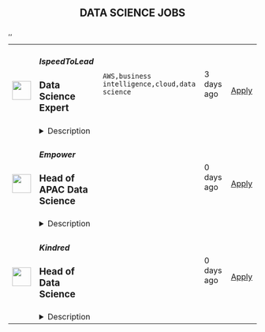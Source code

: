<div align="center"><h2>DATA SCIENCE JOBS</h2></div><table><tr>
                <td width="100" height="100" rowspan="2">
                    <img src="https://remotive.com/job/2011185/logo" width="38px" height="auto">
                </td>
                <td width="300">
                    <h5>IspeedToLead</h5>
                    <h3>Data Science Expert</h3>
                </td>
                <td width="300">
                    <code>AWS,business intelligence,cloud,data science</code>
                </td>
                <td width="200">
                <text>3 days ago</text>
                </td>
                <td width="100" rowspan="2">
                <a href="https://remotive.com/remote-jobs/software-dev/data-science-expert-2011185" align="right" target="_blank">Apply</a>
                </td>
            </tr>
            <tr>
                <td colspan="3">
                <details><summary>Description</summary>
                <p>Now we’re looking for a <strong>Data Science Expert</strong> who’s not just great with numbers, but hungry to build real things - models, insights, and features - that go live and make a measurable difference.</p>
<p> </p>
<p><strong> What You’ll Be Doing:</strong></p>
<p> </p>
<ul style="">
<li style="">
<p>Own the design and development of <strong>machine learning models</strong>, <strong>forecasting systems</strong>, and <strong>lead scoring algorithms</strong></p>
</li>
<li style="">
<p>Turn messy, high-volume data into <strong>clear business signals and predictive insights</strong></p>
</li>
<li style="">
<p>Work cross-functionally with product, engineering, and growth to embed models into the product and decision-making</p>
</li>
<li style="">
<p>Research and prototype data-driven features like NLP, recommender systems, churn prediction, etc.</p>
</li>
<li style="">
<p>Shape the future of our <strong>data science strategy</strong> and help define scalable best practices<br> </p>
</li>
</ul>
<p><strong> What Makes You a Strong Fit:</strong></p>
<p> </p>
<ul style="">
<li style="">
<p>5+ years of experience in <strong>data science / ML / analytics</strong> roles</p>
</li>
<li style="">
<p>Expert in <strong>Python</strong>, <strong>Pandas</strong>, <strong>scikit-learn</strong>, and SQL</p>
</li>
<li style="">
<p>Experience building and deploying ML models into production environments</p>
</li>
<li style="">
<p>Strong product mindset - you're not just building models, you're solving real business problems</p>
</li>
<li style="">
<p>Excellent communicator - able to collaborate across technical and non-technical teams</p>
</li>
<li style="">
<p><strong>English level: С1</strong> (you can comfortably read documentation, join team calls, and communicate in writing)</p>
</li>
</ul>
<p> </p>
<p><strong>Bonus if you have:</strong><br> </p>
<ul style="">
<li style="">
<p>Experience working in a <strong>startup</strong> or <strong>product-led tech company</strong></p>
</li>
<li style="">
<p>Background in <strong>real estate</strong>, <strong>SaaS</strong>, or <strong>growth-focused</strong> environments</p>
</li>
<li style="">
<p>Exposure to cloud platforms (GCP, AWS), ML Ops tools, or business intelligence systems</p>
<p> </p>
<p><strong> Why You’ll Love It Here:</strong></p>
<p> </p>
</li>
<li style="">
<p>You’ll work at the <strong>core of a product-led, AI-powered startup</strong> where data drives every decision</p>
</li>
<li style="">
<p>Your work will ship - fast - and impact thousands of users</p>
</li>
<li style="">
<p>High autonomy, low bureaucracy: we trust you to own your domain</p>
</li>
<li style="">
<p>Remote-first culture with flexible hours and async-friendly communication</p>
</li>
<li style="">
<p>Salary (fixed base) ABOVE the market average.</p>
</li>
<li style="">
<p>A smart, passionate team that moves fast, supports each other, and builds cool stuff</p>
</li>
<li style="">
<p> 15 paid vacation days + 5 paid sick days annually.</p>
</li>
<li style="">
<p> Paid access to courses, books, and growth resources.</p>
</li>
<li style="">
<p> Real decision-making power and ownership of your results.</p>
</li>
</ul>
<img src="https://remotive.com/job/track/2011185/blank.gif?source=public_api" alt=""/>
                </details>
                </td>
            </tr>,<tr>
                <td width="100" height="100" rowspan="2">
                    <img src="https://lever-client-logos.s3.us-west-2.amazonaws.com/2e1a369c-b58f-41ac-8d86-4b0a77695e68-1687915522032.png" width="38px" height="auto">
                </td>
                <td width="300">
                    <h5>Empower</h5>
                    <h3>Head of APAC Data Science</h3>
                </td>
                <td width="300">
                    <code></code>
                </td>
                <td width="200">
                <text>0 days ago</text>
                </td>
                <td width="100" rowspan="2">
                <a href="https://jobs.ashbyhq.com/empower%20finance/3935ee0f-4c31-4554-9117-e4b64511dc5e" align="right" target="_blank">Apply</a>
                </td>
            </tr>
            <tr>
                <td colspan="3">
                <details><summary>Description</summary>
                <p style="min-height:1.5em"><strong>EMPOWER OVERVIEW</strong></p><p style="min-height:1.5em"><a target="_blank" rel="noopener noreferrer nofollow" href="http://empower.me/">Empower</a> is shaking up an outdated financial system by providing real opportunity for our customers: the opportunity to get the cash they need, to access fair credit, and to change their financial story. Today, we’re helping millions of people find financial security through machine learning models that evaluate creditworthiness using a more inclusive lens and mobile-first products: Cash Advance, Thrive line of credit, and Petal credit cards. Tomorrow? Creating even more financial paths for our customers (and their wallets) to succeed.</p><p style="min-height:1.5em">This year, Empower ranked #65 on Inc. 5000’s Fastest-Growing Private Companies list — our third year in a row cracking the top 100 — and was named by Forbes as one of the 25 Next Billion-Dollar Startups for 2024. Empower was also featured by Forbes on America’s Best Startup Employers list in 2023, and our Thrive line of credit product was named by Fast Company as one of 2022’s Next Big Things in Tech.</p><p style="min-height:1.5em">Empower is backed by Sequoia Capital, Blisce, and Icon Ventures. Ready to grow your impact and accelerate your career? Take a look at our open roles — we can’t wait to meet you.</p><p style="min-height:1.5em"></p><h1>The Opportunity: Head of APAC Data Science</h1><p style="min-height:1.5em">Empower is looking for an experienced data scientist to join our fintech startup and lead the Data Science team for our emerging business in  APAC. This role presents an exciting opportunity to be an early team member as we build a winning strategy. As part of the Credit and Data Science team, you will develop and iterate on risk models and credit policies that drive underwriting as a competitive advantage for Empower and launch innovative products that solve customer problems. This role will report to Empower’s Head of International Credit.</p><p style="min-height:1.5em">The ideal candidate is driven by a passion for leveraging data and analytics to fuel business growth and improve customer financial well-being. This individual will lead teams and workstreams that seek to understand consumer needs and behaviors and develop solutions to allow Empower to resiliently offer the right products. This role involves the additional challenge of solving problems for a new geographies for Empower where frameworks will need to be adapted based on the available data and customer needs. The right candidate thrives on tackling complex challenges and is proficient in utilizing a wide range of technical tools to achieve impactful outcomes.</p><p style="min-height:1.5em"></p><h2>How You'll Make an Impact</h2><ul style="min-height:1.5em"><li><p style="min-height:1.5em">Build new underwriting models from scratch for Empower’s international businesses owning each part of the model deployment process</p></li><li><p style="min-height:1.5em">Collaborate closely with Credit and Finance stakeholders to ensure the work drives meaningful business outcomes</p></li><li><p style="min-height:1.5em">Build out frameworks, infrastructure, and controls to build, retrain, and deploy models with speed and high quality</p></li><li><p style="min-height:1.5em">Work with Empower’s leadership team to build out strategy and growth plans while managing financial outcomes</p></li><li><p style="min-height:1.5em">Partner with leaders in product, engineering, marketing, and finance to ensure that our data science solutions fit within the larger picture</p></li><li><p style="min-height:1.5em">Lead current team and build out a larger team to staff new projects as the businesses grow</p></li></ul><h2>Why You're a Great Fit</h2><p style="min-height:1.5em">You're passionate about using data science to solve meaningful problems. You thrive in collaborative environments and enjoy turning data into solutions that make a difference in people's lives. You’re excited by the challenge of working in new markets, where frameworks must be adapted to fit local data and customer needs.</p><p style="min-height:1.5em"><strong>Your experience likely includes:</strong></p><ul style="min-height:1.5em"><li><p style="min-height:1.5em">Bachelor’s degree in Engineering, Business, Finance, Computer Science, or Mathematics</p></li><li><p style="min-height:1.5em">8+ years of industry experience in machine learning, statistical analysis, and/or predictive modeling with deep understanding of statistics and machine learning techniques, including regression, classification, clustering and optimization</p></li><li><p style="min-height:1.5em">Strong skills Python and SQL; demonstrable experience with ML packages: scikit-learn, LightGBM, XGBoost, SparkML, etc.</p></li><li><p style="min-height:1.5em">4+ years working in financial services</p></li><li><p style="min-height:1.5em">2+ years leading a team of data scientists</p></li><li><p style="min-height:1.5em">Preferred: Experience solving credit problems in Latin American or APAC markets</p></li><li><p style="min-height:1.5em">Eagerness to learn new tools and analytical methods, staying up to date with innovative trends and methodologies in the industry</p></li><li><p style="min-height:1.5em">Exceptionally strong problem solving and communication with the ability to both get in the weeds and communicate to an executive audience</p></li></ul><h2>Our Interview Process</h2><ol style="min-height:1.5em"><li><p style="min-height:1.5em"><strong>Initial Recruiter Call:</strong> A conversation to learn about your experience and what you're looking for in your next role.</p></li><li><p style="min-height:1.5em"><strong>Hiring Manager Interview:</strong> A deeper discussion about your background and approach to solving challenges.</p></li><li><p style="min-height:1.5em"><strong>Skills Panel:</strong> Meet with Empower team members to discuss your expertise and problem-solving approach through real-world scenarios.</p></li><li><p style="min-height:1.5em"><strong>Leadership Conversation:</strong> A final conversation with our CEO or CTO to discuss our mission and how you could contribute to it (and how we can help you achieve your career goals along the way).</p></li></ol><p style="min-height:1.5em"><strong>Don't meet every qualification? If you're excited about this challenge and driven to innovate, we still want to hear from you!</strong></p><p style="min-height:1.5em"></p><h2>What You'll Get at Empower</h2><ul style="min-height:1.5em"><li><p style="min-height:1.5em"><strong>Meaningful Ownership:</strong> Competitive salary and generous equity in a profitable, fast growing company.</p></li><li><p style="min-height:1.5em"><strong>Complete Support:</strong> 100% coverage for medical, dental, vision, and life insurance, plus a generous WFH reimbursement.</p></li><li><p style="min-height:1.5em"><strong>High-Impact Teams:</strong> The chance to thrive in a small, focused team where your contributions directly shape outcomes for our business and customers.</p></li><li><p style="min-height:1.5em"><strong>Remote First:</strong> A virtual first environment built on trust and outcomes.</p></li><li><p style="min-height:1.5em"><strong>Team Connection:</strong> Twice-yearly company onsites where we come together to connect, learn, and build for the future (our last few have been in San Diego, Vail, and Flagstaff)!</p></li><li><p style="min-height:1.5em"><strong>Growth Path:</strong> Ongoing opportunities for development in a dynamic, supportive, and creative environment.</p></li></ul><p style="min-height:1.5em"></p><h2>The Empower Way</h2><p style="min-height:1.5em">The Empower Way is one where bold ambition meets an owner mindset, where open dialogue and spirited debate are encouraged, and where everyone works together to put our customers first. We believe diverse voices lead to the best ideas, and we foster an environment where every individual is valued, heard, and supported as part of one unified team working to change lives and build a more inclusive future.</p><p style="min-height:1.5em"><strong>If that sounds like you, join us and be part of a team that's helping millions of people reshape their financial futures.</strong></p>
                </details>
                </td>
            </tr>,<tr>
                <td width="100" height="100" rowspan="2">
                    <img src="https://pbs.twimg.com/profile_images/1515067066750885890/jAQEhnud_400x400.jpg" width="38px" height="auto">
                </td>
                <td width="300">
                    <h5>Kindred</h5>
                    <h3>Head of Data Science</h3>
                </td>
                <td width="300">
                    <code></code>
                </td>
                <td width="200">
                <text>0 days ago</text>
                </td>
                <td width="100" rowspan="2">
                <a href="https://jobs.ashbyhq.com/kindred/f947b299-ae7c-44fb-9b92-71a561f9ddce" align="right" target="_blank">Apply</a>
                </td>
            </tr>
            <tr>
                <td colspan="3">
                <details><summary>Description</summary>
                <p style="min-height:1.5em">Kindred is a members-only home swapping network that unlocks the ability to live a travel-rich lifestyle through the power of community. By exchanging primary residences with trusted peers, renters and owners alike can match with Kindred spirits and explore new destinations without breaking the bank.</p><p style="min-height:1.5em">We are on a mission to build a sharing economy that lives up to the name, and we’ve raised significant capital from some of the best investors in Silicon Valley, including Index Ventures, Andreessen Horowitz, New Enterprise Associates, Bessemer Venture Partners, Caffeinated Capital, Elad Gil, and the founders of Opendoor, Figma, ClassPass, Clubhouse, Divvy, Gem, and Homebound.</p><p style="min-height:1.5em">The co-founders are proven leaders from the early team at proptech company Opendoor ($15B+ exit) and have each separately built and scaled products that today do $1B+ annual revenue combined.</p><p style="min-height:1.5em">We’re looking for the world’s top builders, executors, and believers to join us on this ride.</p><p style="min-height:1.5em">You can learn more about us in <a target="_blank" rel="noopener noreferrer nofollow" href="https://www.forbes.com/sites/bridgetarsenault/2022/06/10/a-new-home-swapping-platform-allows-you-to-travel-the-world-like-cameron-diaz-and-kate-winslet/?sh=203a5d0722cb">Forbes</a> and <a target="_blank" rel="noopener noreferrer nofollow" href="https://techcrunch.com/2023/04/19/opendoor-alums-raise-15m-for-kindred-a-home-swapping-network/">TechCrunch</a>.</p><p style="min-height:1.5em"><strong>The Role:</strong></p><p style="min-height:1.5em">This role offers an exceptional opportunity to shape the future of Kindred by directly influencing our core business strategy—from growth to operations. You will collaborate closely with a top-tier team of executives and engineers to tackle some of Kindred’s most complex challenges, including optimizing the credit economy, balancing inventory, and refining dynamic pricing. We’re looking for someone who thrives both as a hands-on individual contributor and leader, capable of diving deep into complex problems while building a world-class data science team. This role requires a rare combination of technical acumen, strategic foresight, and leadership excellence, with the potential to create a lasting, transformative impact on Kindred’s success.<br /></p><p style="min-height:1.5em">Some of the challenges you will tackle include:</p><ul style="min-height:1.5em"><li><p style="min-height:1.5em"><strong>Dispatch Priority:</strong> In a system without cash exchanges, Kindred requires an innovative “match” system to determine member booking priority based on factors such as home demand, similarity, and user reputation. Think of it similar to dispatch models for ride-sharing apps — ensuring the best possible matches while optimizing the member experience.</p></li><li><p style="min-height:1.5em"><strong>Inventory Balance:</strong> Kindred’s unique model, where every guest is also a host, means supply and demand are intrinsically linked — we cannot add a unit of supply without also adding a unit of demand. You will work closely with the marketing team to monitor and balance inventory, deploying various product and credit strategies to optimize the flywheel.</p></li><li><p style="min-height:1.5em"><strong>Dynamic Pricing:</strong> You’ll leverage market data to define and implement pricing strategies, ensuring Kindred delivers undeniable value to our members while meeting profitability targets.</p></li><li><p style="min-height:1.5em"><strong>Intelligent Automation:</strong> You will lead the development and deployment of AI-driven solutions, such as an AI assisted concierge, to streamline customer support operations and enhance margins—while maintaining an exceptional, best-in-class member experience.<br /></p></li></ul><p style="min-height:1.5em"><strong>You may be a right fit for this role if you:</strong></p><ul style="min-height:1.5em"><li><p style="min-height:1.5em"><strong>Have at least 10+ years of experience</strong> in data science, or a related field, with a strong background in leading complex, cross-functional projects and driving data-driven decision-making.</p></li><li><p style="min-height:1.5em"><strong>MS / PhD in a quantitative discipline</strong> (e.g., Economics, Statistics, Machine learning)</p></li><li><p style="min-height:1.5em"><strong>Demonstrate strategic foresight</strong> and are able to think beyond the immediate challenge. You can balance both short-term tactical priorities with long-term goals and strategically navigate competing demands.</p></li><li><p style="min-height:1.5em"><strong>Have experience building and leading high-performing teams</strong>. You are capable of mentoring and growing a world-class data science team while working collaboratively with executives and other teams to drive company-wide impact.</p></li><li><p style="min-height:1.5em"><strong>Are results-oriented</strong> and have a proven track record of delivering innovative, data-driven solutions that impact business performance, such as dynamic pricing models, inventory optimization, or customer segmentation.</p></li><li><p style="min-height:1.5em"><strong>Have excellent communication skills</strong> and can clearly articulate complex data science concepts to non-technical stakeholders. You can effectively present insights, recommendations, and technical roadmaps to executives and other teams.</p></li><li><p style="min-height:1.5em"><strong>Are customer-centric</strong>, with a deep understanding of how data science can enhance the user experience. You have a keen focus on delivering value to members while improving operational efficiency.</p></li><li><p style="min-height:1.5em"><strong>Thrive in an entrepreneurial environment</strong> and are excited about the opportunity to build and scale solutions in fast-paced environment.</p></li></ul><h1><strong>Our Benefits:</strong></h1><p style="min-height:1.5em">At Kindred, we know that good things happen when we look out for one another. We offer our employees the following benefits:</p><ul style="min-height:1.5em"><li><p style="min-height:1.5em">Our opening spans more than one career level. The base salary offered depends on many factors, such as work experience, transferable skills, business needs and impact, and market demands.</p></li><li><p style="min-height:1.5em">A vibrant, inclusive, and highly skilled team that ferociously protects team chemistry</p></li><li><p style="min-height:1.5em">A culture of championship (vs. just mentorship), feedback, and continual development</p></li><li><p style="min-height:1.5em">Competitive cash compensation and equity</p></li><li><p style="min-height:1.5em">Comprehensive health benefits</p></li><li><p style="min-height:1.5em">Flexible vacation policy</p></li><li><p style="min-height:1.5em">Unlimited credits to stay at Kindred homes during your time as an employee</p></li><li><p style="min-height:1.5em">$4,000 annual travel stipend to use toward travel costs to stay at a Kindred home</p></li><li><p style="min-height:1.5em">Remote-flexible work environment. We encourage team members to travel and adventure, including working from Kindred HQ in San Francisco!</p></li><li><p style="min-height:1.5em">Regular offsites to co-locate with the team</p></li></ul><p style="min-height:1.5em"><em>We are committed to providing equal employment opportunities for all applicants and employees. Kindred does not discriminate on the basis of any protected characteristic, including race, color, ancestry, national origin, religion, creed, age, disability, sex, gender, sexual orientation, gender identity, gender expression, medical condition, genetic information, family care or medical leave status, marital status, domestic partner status, military and veteran status, or any other characteristic protected by US federal, state or local laws, or the laws of the country or jurisdiction where you work. Pursuant to the San Francisco Fair Chance Ordinance, we will consider for employment qualified applicants with arrest and conviction records.</em></p>
                </details>
                </td>
            </tr></table>